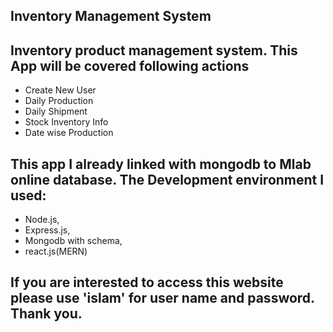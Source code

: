 ##  Inventory Management System
##  Inventory product management system. This App will be covered following actions

- Create New User
- Daily Production
- Daily Shipment
- Stock Inventory Info
- Date wise Production

## This app I already linked with mongodb to Mlab online database. The Development environment I used:

- Node.js,
- Express.js,
- Mongodb with schema,
- react.js(MERN)

## If you are interested to access this website please use 'islam' for user name and password. Thank you.
